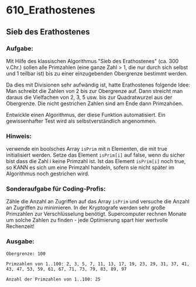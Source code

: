 # 610_Erathostenes

## Sieb des Erathostenes

### Aufgabe:
Mit Hilfe des klassischen Algorithmus "Sieb des Erathostenes" (ca. 300 v.Chr.) sollen alle Primzahlen (eine ganze Zahl > 1, die nur durch sich selbst und 1 teilbar ist) bis zu einer einzugebenden Obergrenze bestimmt werden.

Da dies mit Divisionen sehr aufwändig ist, hatte Erathostenes folgende Idee:
Man schreibt die Zahlen von 2 bis zur Obergrenze auf. Dann streicht man daraus die Vielfachen von 2, 3, 5 usw. bis zur Quadratwurzel aus der Obergrenze. Die nicht gestrichen Zahlen sind am Ende dann Primzahöen.

Entwickle einen Algorithmus, der diese Funktion automatisiert. Ein gewissenhafter Test wird als selbstverständlich angenommen.

### Hinweis:
verwende ein boolsches Array ```isPrim``` mit n Elementen, die mit true initialisiert werden. Setze das Element ```isPrim[i]``` auf false, wenn du sicher bist dass die Zahl i keine Primzahl ist. Ist das Element ```isPrim[i]``` noch true, so KANN es sich um eine Primzahl handeln, sofern sie nicht später im Algorithmus noch gestrichen wird.

### Sonderaufgabe für Coding-Profis:
Zähle die Anzahl an Zugriffen auf das Array ```isPrim``` und versuche die Anzahl an Zugriffen zu minimieren. In der Kryptografe werden sehr große Primzahlen zur Verschlüsselung benötigt. Supercomputer rechnen Monate um solche Zahlen zu finden - jede Optimierung spart hier wertvolle Rechenzeit!

### Ausgabe:
```
Obergrenze: 100

Primzahlen von 1..100: 2, 3, 5, 7, 11, 13, 17, 19, 23, 29, 31, 37, 41, 43, 47, 53, 59, 61, 67, 71, 73, 79, 83, 89, 97

Anzahl der Primzahlen von 1..100: 25
```
